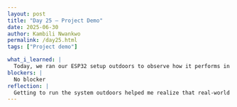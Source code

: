 ```yaml
---
layout: post
title: "Day 25 – Project Demo"
date: 2025-06-30
author: Kambili Nwankwo
permalink: /day25.html
tags: ["Project demo"]

what_i_learned: |
  Today, we ran our ESP32 setup outdoors to observe how it performs in real-life conditions. This gave us valuable insight into both the strengths and limitations of our current configuration. It was exciting to see our system operate beyond the lab environment, and it highlighted some areas that might need refining. Alongside the testing, we began preparing for our final presentation. I am responsible for the literature review section, and I’ve started identifying the research gaps that our project is attempting to fill. This process involves closely analyzing existing studies, understanding their limitations, and clearly outlining how our work brings something new to the table. It’s helping me build a deeper understanding of our project’s relevance and potential impact in the broader context of similar innovations.
blockers: |
  No blocker
reflection: |
  Getting to run the system outdoors helped me realize that real-world testing is often unpredictable but extremely important. It showed how variables like environment and connectivity can affect our results and taught me the value of designing for adaptability. Working on the literature review is also pushing me to think more critically—not just about how our system works, but why it matters and what it adds to existing solutions. It’s making me see the project through both a technical and academic lens. I’ve gained more confidence in taking ownership of a major part of the project, and I feel more prepared for presenting it clearly and persuasively. Overall, today gave me both practical experience and a stronger sense of purpose in our work.
---
```

